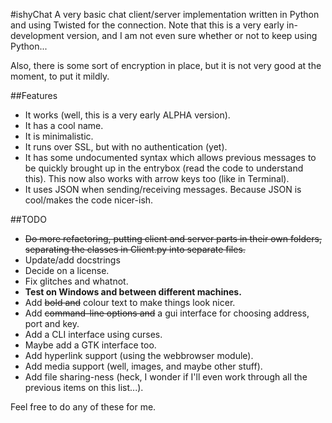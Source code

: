 #ishyChat
A very basic chat client/server implementation written in Python and using Twisted for the connection.
Note that this is a very early in-development version, and I am not even sure whether or not to keep using Python...

Also, there is some sort of encryption in place, but it is not very good at the moment, to put it mildly.

##Features
* It works (well, this is a very early ALPHA version).
* It has a cool name.
* It is minimalistic.
* It runs over SSL, but with no authentication (yet).
* It has some undocumented syntax which allows previous messages to be quickly brought up in the entrybox (read the code to understand this). This now also works with arrow keys too (like in Terminal).
* It uses JSON when sending/receiving messages. Because JSON is cool/makes the code nicer-ish.

##TODO
* ~~Do more refactoring, putting client and server parts in their own folders, separating the classes in Client.py into separate files.~~
* Update/add docstrings
* Decide on a license.
* Fix glitches and whatnot.
* **Test on Windows and between different machines.**
* Add ~~bold and~~ colour text to make things look nicer.
* Add ~~command-line options and~~ a gui interface for choosing address, port and key.
* Add a CLI interface using curses.
* Maybe add a GTK interface too.
* Add hyperlink support (using the webbrowser module).
* Add media support (well, images, and maybe other stuff).
* Add file sharing-ness (heck, I wonder if I'll even work through all the previous items on this list...).

Feel free to do any of these for me.

